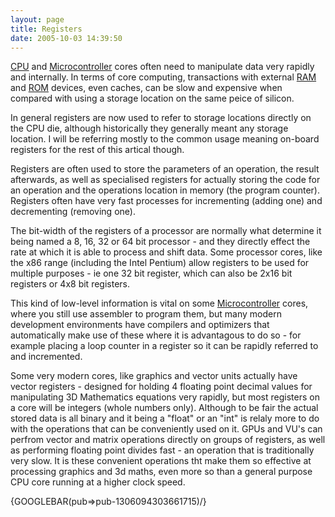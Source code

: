 ```yaml
---
layout: page
title: Registers
date: 2005-10-03 14:39:50
---
```

<p><a class="wiki" href="/wiki/cpu.html" title="Central Processing Unit">CPU</a> and <a a="" brain")="" class="wiki" for="" href="/wiki/microcontroller.html" robot"="" title="A programmable digital controller (or ">Microcontroller</a> cores often need to manipulate data very rapidly and internally. In terms of core computing, transactions with external <a class="wiki" href="/wiki/ram.html" title="Random Access Memory">RAM</a> and <a class="wiki" href="/wiki/rom.html" title="Read Only Memory">ROM</a> devices, even caches, can be slow and expensive when compared with using a storage location on the same peice of silicon.
</p>
<p>In general registers are now used to refer to storage locations directly on the CPU die, although historically they generally meant any storage location. I will be referring mostly to the common usage meaning on-board registers for the rest of this artical though.
</p>
<p>Registers are often used to store the parameters of an operation, the result afterwards, as well as specialised registers for actually storing the code for an operation and the operations location in memory (the program counter). Registers often have very fast processes for incrementing (adding one) and decrementing (removing one).
</p>
<p>The bit-width of the registers of a processor are normally what determine it being named a 8, 16, 32 or 64 bit processor - and they directly effect the rate at which it is able to process and shift data. Some processor cores, like the x86 range (including the Intel Pentium) allow registers to be used for multiple purposes - ie one 32 bit register, which can also be 2x16 bit registers or 4x8 bit registers.
</p>
<p>This kind of low-level information is vital on some <a a="" brain")="" class="wiki" for="" href="/wiki/microcontroller.html" robot"="" title="A programmable digital controller (or ">Microcontroller</a> cores, where you still use assembler to program them, but many modern development environments have compilers and optimizers that automatically make use of these where it is advantagous to do so - for example placing a loop counter in a register so it can be rapidly referred to and incremented.
</p>
<p>Some very modern cores, like graphics and vector units actually have vector registers - designed for holding 4 floating point decimal values for manipulating 3D Mathematics equations very rapidly, but most registers on a core will be integers (whole numbers only). Although to be fair the actual stored data is all binary and it being a "float" or an "int" is relaly more to do with the operations that can be conveniently used on it. GPUs and VU's can perfrom vector and matrix operations directly on groups of registers, as well as performing floating point divides fast - an operation that is traditionally very slow. It is these convenient operations tht make them so effective at processing graphics and 3d maths, even more so than a general purpose CPU core running at a higher clock speed.
</p>
<p>{GOOGLEBAR(pub=&gt;pub-1306094303661715)/}
</p>
